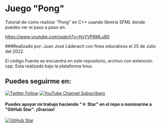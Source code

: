 # Juego "Pong"

Tutorial de como realizar "Pong" en C++ usando librería SFML donde puedes ver el paso a paso en:

https://www.youtube.com/watch?v=HvYVP6MLuR0 

###Realizado por:
                Juan José Läderach con fines educativos el 25 de Julio del 2022.
                
El código Fuente se encuentra en este repositorio, archivo con extención cpp. Esta realizado bajo la plataforma linux. 


## Puedes seguirme en:

[![Twitter Follow](https://img.shields.io/twitter/follow/ditecnodigital?style=social)](https://twitter.com/DitecnoDigital)
 [![YouTube Channel Subscribers](https://img.shields.io/youtube/channel/subscribers/UCCdly91ChaaL8brV5sRfGnQ?style=social)](https://www.youtube.com/@ditecnodigital6965?sub_confirmation=1)

#### Puedes apoyar mi trabajo haciendo "☆ Star" en el repo o nominarme a "GitHub Star". ¡Gracias!

[![GitHub Star](https://img.shields.io/badge/GitHub-Nominar_a_star-yellow?style=for-the-badge&logo=github&logoColor=white&labelColor=101010)](https://stars.github.com/nominate/)
